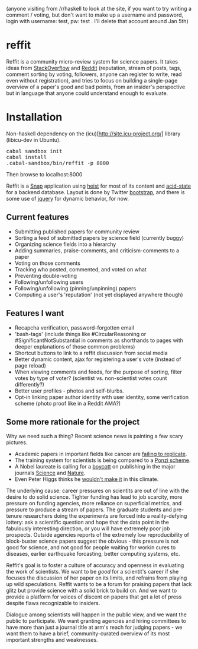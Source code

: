 (anyone visiting from /r/haskell to look at the site, if you want to try writing a comment / voting, but don't want to make up a username and password, login with username: test, pw: test .  I'll delete that account around Jan 5th)

reffit
======

Reffit is a community micro-review system for science papers.  It takes ideas from [StackOverflow](http://www.stackoverflow.com) and [Reddit](http://www.reddit.com) (reputation, stream of posts, tags, comment sorting by voting, followers, anyone can register to write, read even without registration), and tries to focus on building a single-page overview of a paper's good and bad points, from an insider's perspective but in language that anyone could understand enough to evaluate.

Installation
============

Non-haskell dependency on the (icu)[http://site.icu-project.org/] library (libicu-dev in Ubuntu).
<pre>
cabal sandbox init
cabal install
.cabal-sandbox/bin/reffit -p 8000
</pre>
Then browse to localhost:8000

Reffit is a [Snap](snapframework.com) application using [heist](http://hackage.haskell.org/package/heist) for most of its content and [acid-state](http://hackage.haskell.org/package/acid-state) for a backend database.  Layout is done by Twitter [bootstrap](http://getbootstrap.com/), and there is some use of [jquery](http://jquery.com/) for dynamic behavior, for now.

Current features
----------------

  * Submitting published papers for community review
  * Sorting a feed of submitted papers by science field (currently buggy)
  * Organizing science fields into a hierarchy
  * Adding summaries, praise-comments, and criticism-comments to a paper
  * Voting on those comments
  * Tracking who posted, commented, and voted on what
  * Preventing double-voting
  * Following/unfollowing users
  * Following/unfollowing (pinning/unpinning) papers
  * Computing a user's 'reputation' (not yet displayed anywhere though)

Features I want
---------------

  * Recapcha verification, password-forgotten email
  * 'bash-tags' (include things like #CircularReasoning or #SignificantNotSubstantial in comments as shorthands to pages with deeper explanations of those common problems)
  * Shortcut buttons to link to a reffit discussion from social media
  * Better dynamic content, ajax for registering a user's vote (instead of page reload)
  * When viewing comments and feeds, for the purpose of sorting, filter votes by type of voter? (scientist vs. non-scientist votes count differently?)
  * Better user profiles - photos and self-blurbs.
  * Opt-in linking paper author identity with user identity, some verification scheme (photo proof like in a Reddit AMA?)

Some more rationale for the project
-----------------------------------

Why we need such a thing?  Recent science news is painting a few scary pictures.  
  * Academic papers in important fields like cancer are [failing to replicate](http://www.economist.com/news/briefing/21588057-scientists-think-science-self-correcting-alarming-degree-it-not-trouble).  
  * The training system for scientists is being compared to a [Ponzi scheme](http://www.theguardian.com/science/occams-corner/2012/nov/23/running-science-ponzi-scheme). 
  * A Nobel laureate is calling for a [boycott](http://www.theguardian.com/commentisfree/2013/dec/09/how-journals-nature-science-cell-damage-science) on publishing in the major journals [Science](sciencemag.org) and [Nature](www.nature.com).  
  * Even Peter Higgs thinks he [wouldn't make it](http://www.theguardian.com/science/2013/dec/06/peter-higgs-boson-academic-system) in this climate.

The underlying cause: career pressures on scientits are out of line with the desire to do solid science.  Tighter funding has lead to job scarcity, more pressure on funding agencies, more reliance on superficial metrics, and pressure to produce a stream of papers.  The graduate students and pre-tenure researchers doing the experiments are forced into a reality-defying lottery: ask a scientific question and hope that the data point in the fabulously interesting direction, or you will have extremely poor job prospects.  Outside agencies reports of the extremely low reproducibility of block-buster science papers suggest the obvious - this pressure is not good for science, and not good for people waiting for workin cures to diseases, earlier earthquake forcasting, better computing systems, etc.

Reffit's goal is to foster a culture of accuracy and openness in evaluating the work of scientists.  We want to be *good* for a scientit's career if she focuses the discussion of her paper on its limits, and refrains from playing up wild speculations. Reffit wants to be a forum for praising papers that lack glitz but provide science with a solid brick to build on.  And we want to provide a platform for voices of discent on papers that get a lot of press despite flaws recognizable to insiders.

Dialogue among scientists will happen in the public view, and we want the public to participate.  We want granting agencies and hiring committees to have more than just a journal title at arm's reach for judging papers - we want them to have a brief, community-curated overview of its most important strengths and weaknesses.